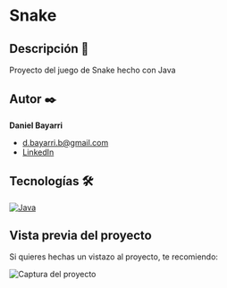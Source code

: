 # Snake
## Descripción 📑

Proyecto del juego de Snake hecho con Java

## Autor ✒️
**Daniel Bayarri**

* [d.bayarri.b@gmail.com](d.bayarri.b@gmail.com)
* [LinkedIn](https://www.linkedin.com/in/danielbayarri/)

## Tecnologías 🛠

[![Java](https://img.shields.io/badge/Java-ED8B00?style=for-the-badge&logo=java&logoColor=white)](https://es.wikipedia.org/wiki/Java) 

## Vista previa del proyecto
Si quieres hechas un vistazo al proyecto, te recomiendo:

![Captura del proyecto](https://repository-images.githubusercontent.com/652578616/28d4c22d-e568-4bf2-9a32-f3be9d41c7e1)

